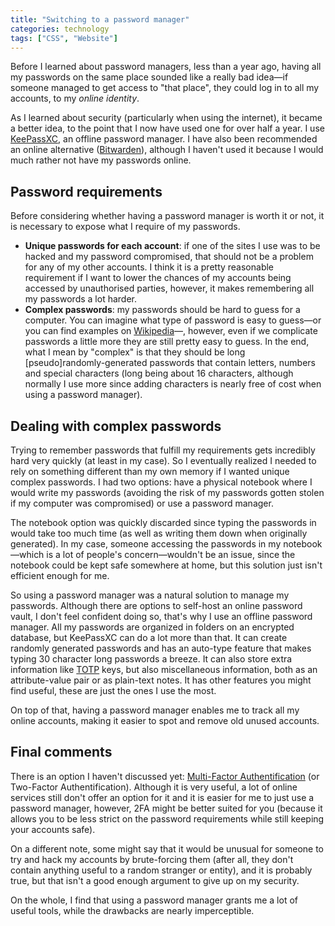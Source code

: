 ```yaml
---
title: "Switching to a password manager"
categories: technology
tags: ["CSS", "Website"]
---
```

Before I learned about password managers, less than a year ago, having all my passwords on the same place sounded like a really bad idea—if someone managed to get access to "that place", they could log in to all my accounts, to my *online identity*.

As I learned about security (particularly when using the internet), it became a better idea, to the point that I now have used one for over half a year. I use [KeePassXC](https://keepassxc.org/), an offline password manager. I have also been recommended an online alternative ([Bitwarden](https://bitwarden.com/)), although I haven't used it because I would much rather not have my passwords online.

## Password requirements

Before considering whether having a password manager is worth it or not, it is necessary to expose what I require of my passwords.

 - **Unique passwords for each account**: if one of the sites I use was to be hacked and my password compromised, that should not be a problem for any of my other accounts. I think it is a pretty reasonable requirement if I want to lower the chances of my accounts being accessed by unauthorised parties, however, it makes remembering all my passwords a lot harder.
 - **Complex passwords**: my passwords should be hard to guess for a computer. You can imagine what type of password is easy to guess—or you can find examples on [Wikipedia](https://en.wikipedia.org/wiki/Password_strength#Examples_of_weak_passwords)—, however, even if we complicate passwords a little more they are still pretty easy to guess. In the end, what I mean by "complex" is that they should be long [pseudo]randomly-generated passwords that contain letters, numbers and special characters (long being about 16 characters, although normally I use more since adding characters is nearly free of cost when using a password manager).

## Dealing with complex passwords

Trying to remember passwords that fulfill my requirements gets incredibly hard very quickly (at least in my case). So I eventually realized I needed to rely on something different than my own memory if I wanted unique complex passwords. I had two options: have a physical notebook where I would write my passwords (avoiding the risk of my passwords gotten stolen if my computer was compromised) or use a password manager.

The notebook option was quickly discarded since typing the passwords in would take too much time (as well as writing them down when originally generated). In my case, someone accessing the passwords in my notebook—which is a lot of people's concern—wouldn't be an issue, since the notebook could be kept safe somewhere at home, but this solution just isn't efficient enough for me.

So using a password manager was a natural solution to manage my passwords. Although there are options to self-host an online password vault, I don't feel confident doing so, that's why I use an offline password manager. All my passwords are organized in folders on an encrypted database, but KeePassXC can do a lot more than that. It can create randomly generated passwords and has an auto-type feature that makes typing 30 character long passwords a breeze. It can also store extra information like [TOTP](https://en.wikipedia.org/wiki/Time-based_One-time_Password_algorithm) keys, but also miscellaneous information, both as an attribute-value pair or as plain-text notes. It has other features you might find useful, these are just the ones I use the most.

On top of that, having a password manager enables me to track all my online accounts, making it easier to spot and remove old unused accounts.

## Final comments

There is an option I haven't discussed yet: [Multi-Factor Authentification](https://en.wikipedia.org/wiki/Multi-factor_authentication) (or Two-Factor Authentification). Although it is very useful, a lot of online services still don't offer an option for it and it is easier for me to just use a password manager, however, 2FA might be better suited for you (because it allows you to be less strict on the password requirements while still keeping your accounts safe).

On a different note, some might say that it would be unusual for someone to try and hack my accounts by brute-forcing them (after all, they don't contain anything useful to a random stranger or entity), and it is probably true, but that isn't a good enough argument to give up on my security.

On the whole, I find that using a password manager grants me a lot of useful tools, while the drawbacks are nearly imperceptible.
